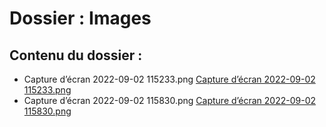 # Dossier : Images
 
 ## Contenu du dossier : 
- Capture d’écran 2022-09-02 115233.png [Capture d’écran 2022-09-02 115233.png](./Capture_d’écran_2022-09-02_115233.png)
- Capture d’écran 2022-09-02 115830.png [Capture d’écran 2022-09-02 115830.png](./Capture_d’écran_2022-09-02_115830.png)
